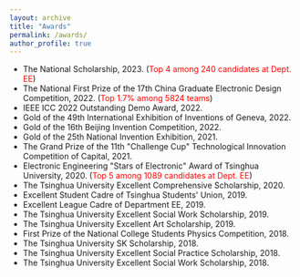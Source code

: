```yaml
---
layout: archive
title: "Awards"
permalink: /awards/
author_profile: true
---
```


* The National Scholarship, 2023. (<font color=red>Top 4 among 240 candidates at Dept. EE</font>)
* The National First Prize of the 17th China Graduate Electronic Design Competition, 2022. (<font color=red>Top 1.7% among 5824 teams</font>)
* IEEE ICC 2022 Outstanding Demo Award, 2022.
* Gold of the 49th International Exhibition of Inventions of Geneva, 2022.
* Gold of the 16th Beijing Invention Competition, 2022.
* Gold of the 25th National Invention Exhibition, 2021.
* The Grand Prize of the 11th "Challenge Cup" Technological Innovation Competition of Capital, 2021.
* Electronic Engineering "Stars of Electronic" Award of Tsinghua University, 2020. (<font color=red>Top 5 among 1089 candidates at Dept. EE</font>)
* The Tsinghua University Excellent Comprehensive Scholarship, 2020.
* Excellent Student Cadre of Tsinghua Students' Union, 2019.
* Excellent League Cadre of Department EE, 2019.
* The Tsinghua University Excellent Social Work Scholarship, 2019.
* The Tsinghua University Excellent Art Scholarship, 2019.
* First Prize of the National College Students Physics Competition, 2018.
* The Tsinghua University SK Scholarship, 2018.
* The Tsinghua University Excellent Social Practice Scholarship, 2018.
* The Tsinghua University Excellent Social Work Scholarship, 2018.